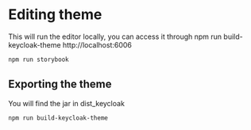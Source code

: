 # Editing theme
This will run the editor locally, you can access it through  npm run build-keycloak-theme http://localhost:6006
```bash
npm run storybook
```


## Exporting the theme 
You will find the jar in dist_keycloak
```bash
npm run build-keycloak-theme
```